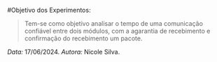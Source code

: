 #Objetivo dos Experimentos:

> Tem-se como objetivo analisar o tempo de uma comunicação confiável entre dois módulos, com a agarantia de recebimento e confirmação do recebimento um pacote.


*Data:* 17/06/2024.
*Autora:* Nicole Silva.


